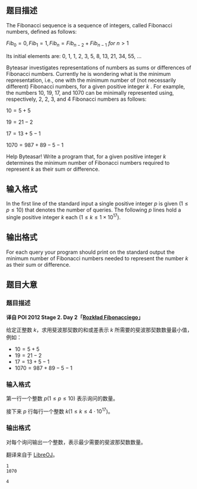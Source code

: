 ## 题目描述
The Fibonacci sequence is a sequence of integers, called Fibonacci numbers, defined as follows:

$Fib_{0}=0,Fib_{1}=1,Fib_{n}=Fib_{n-2}+Fib_{n-1}\ for\ n>1$

Its initial elements are: 0, 1, 1, 2, 3, 5, 8, 13, 21, 34, 55, ...

Byteasar investigates representations of numbers as sums or differences of Fibonacci numbers. Currently he is wondering what is the minimum representation, i.e., one with the minimum number of (not necessarily different) Fibonacci numbers, for a given positive integer $k$ . For example, the numbers 10, 19, 17, and 1070 can be minimally represented using, respectively, 2, 2, 3, and 4 Fibonacci numbers as follows:

$10=5+5$

$19=21-2$

$17=13+5-1$

$1070=987+89-5-1$

Help Byteasar! Write a program that, for a given positive integer $k$ determines the minimum number of Fibonacci numbers required to represent $k$ as their sum or difference.

## 输入格式
In the first line of the standard input a single positive integer $p$ is given ($1\le p\le 10$) that denotes the number of queries. The following $p$ lines hold a single positive integer $k$ each ($1\le k\le 1\times 10^{17}$).


## 输出格式
For each query your program should print on the standard output the minimum number of Fibonacci numbers needed to represent the number $k$ as their sum or difference.


## 题目大意
### 题目描述

**译自 POI 2012 Stage 2. Day 2「[Rozkład Fibonacciego](https://szkopul.edu.pl/problemset/problem/w1QbhPufazp-sH6X-u4pTnNu/site/?key=statement)」**

给定正整数 $k$，求用斐波那契数的和或差表示 $k$ 所需要的斐波那契数数量最小值，例如：
- $10=5+5$
- $19=21-2$
- $17=13+5-1$
- $1070=987+89-5-1$

### 输入格式

第一行一个整数 $p (1 \le p \le 10)$ 表示询问的数量。

接下来 $p$ 行每行一个整数 $k (1 \le k \le 4 \cdot 10^{17})$。

### 输出格式

对每个询问输出一个整数，表示最少需要的斐波那契数数量。

翻译来自于 [LibreOJ](https://loj.ac/p/2697)。

```input1
1
1070
```

```output1
4
```

